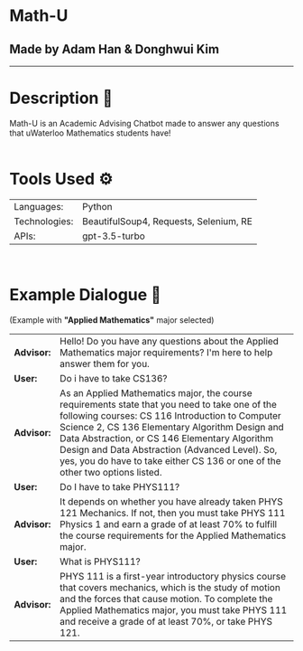 # Math-U
## Made by Adam Han & Donghwui Kim
___

# Description :page_facing_up:
Math-U is an Academic Advising Chatbot made to answer any questions that uWaterloo Mathematics students have! 
<br><br>

# Tools Used :gear:
<table>
    <tr>
        <td> Languages: </td>
        <td> Python </td>
    </tr>
    <tr>
        <td> Technologies: </td>
        <td> BeautifulSoup4, Requests, Selenium, RE </td>
    </tr>
    <tr>
        <td> APIs: </td>
        <td> gpt-3.5-turbo </td>
    </tr>
</table>
<br>

# Example Dialogue :speech_balloon:
(Example with **"Applied Mathematics"** major selected) <br>

<table>
  <tr>
    <td><b>Advisor:</b></td>
    <td>Hello! Do you have any questions about the Applied Mathematics major requirements? I'm here to help answer them for you.</td>
  </tr>
  <tr>
    <td><b>User:</b></td>
    <td>Do i have to take CS136?</td>
  </tr>
  <tr>
    <td><b>Advisor:</b></td>
    <td>As an Applied Mathematics major, the course requirements state that you need to take one of the following courses: CS 116 Introduction to Computer Science 2, CS 136 Elementary Algorithm Design and Data Abstraction, or CS 146 Elementary Algorithm Design and Data Abstraction (Advanced Level). So, yes, you do have to take either CS 136 or one of the other two options listed.</td>
  </tr>
  <tr>
    <td><b>User:</b></td>
    <td>Do I have to take PHYS111?</td>
  </tr>
  <tr>
    <td><b>Advisor:</b></td>
    <td>It depends on whether you have already taken PHYS 121 Mechanics. If not, then you must take PHYS 111 Physics 1 and earn a grade of at least 70% to fulfill the course requirements for the Applied Mathematics major.</td>
  </tr>
  <tr>
    <td><b>User:</b></td>
    <td>What is PHYS111?</td>
  </tr>
  <tr>
    <td><b>Advisor:</b></td>
    <td>PHYS 111 is a first-year introductory physics course that covers mechanics, which is the study of motion and the forces that cause motion. To complete the Applied Mathematics major, you must take PHYS 111 and receive a grade of at least 70%, or take PHYS 121.</td>
  </tr>
</table>
